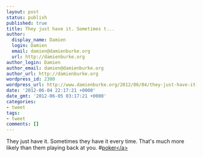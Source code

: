```yaml
---
layout: post
status: publish
published: true
title: They just have it. Sometimes t...
author:
  display_name: Damien
  login: Damien
  email: damien@damienburke.org
  url: http://damienburke.org
author_login: Damien
author_email: damien@damienburke.org
author_url: http://damienburke.org
wordpress_id: 2300
wordpress_url: http://www.damienburke.org/2012/06/04/they-just-have-it-sometimes-t/
date: '2012-06-04 22:17:21 +0000'
date_gmt: '2012-06-05 03:17:21 +0000'
categories:
- tweet
tags:
- tweet
comments: []
---
```

<p>They just have it. Sometimes they have it every time. That's much more likely than them playing back at you. #<a href="http:&#47;&#47;search.twitter.com&#47;search?q=%23poker" class="aktt_hashtag">poker<&#47;a></p>
